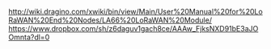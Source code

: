 http://wiki.dragino.com/xwiki/bin/view/Main/User%20Manual%20for%20LoRaWAN%20End%20Nodes/LA66%20LoRaWAN%20Module/
https://www.dropbox.com/sh/z6daguv1gach8ce/AAAw_FjksNXD91bE3aJOOmnta?dl=0

